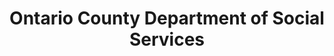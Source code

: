 ---
layout: repo
title: "Ontario County Department of Social Services"
id: 19587
permalink: repos/19587/
---